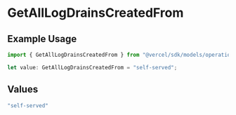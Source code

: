 # GetAllLogDrainsCreatedFrom

## Example Usage

```typescript
import { GetAllLogDrainsCreatedFrom } from "@vercel/sdk/models/operations/getalllogdrains.js";

let value: GetAllLogDrainsCreatedFrom = "self-served";
```

## Values

```typescript
"self-served"
```